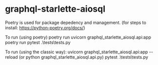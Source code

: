 # graphql-starlette-aiosql

Poetry is used for package depedency and management.
(for steps to install: https://python-poetry.org/docs/)

To run (using poetry)
poetry run uvicorn graphql_starlette_aiosql.api:app
poetry run pytest .\tests\tests.py

To run (using the classic way):
uvicorn graphql_starlette_aiosql.api:app --reload (or  python graphql_starlette_aiosql.api.py)
pytest .\tests\tests.py

